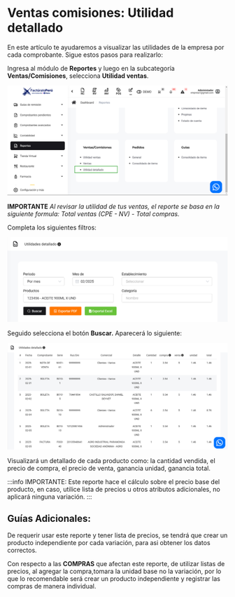 
# Ventas comisiones: Utilidad  detallado

En este artículo te ayudaremos a visualizar las utilidades de la empresa por cada comprobante. Sigue estos pasos para realizarlo:

Ingresa al módulo de **Reportes** y luego en la subcategoría **Ventas/Comisiones**, selecciona **Utilidad ventas**.

![Alt text](img/Ventas_Comisiones_Utilidad_01.jpg)

**IMPORTANTE**
_Al revisar la utilidad de tus ventas, el reporte se basa en la siguiente formula: Total ventas (CPE - NV) - Total compras._

Completa los siguientes filtros:

![Alt text](img/Ventas_Comisiones_Utilidad_02.jpg)

Seguido selecciona el botón **Buscar.** Aparecerá lo siguiente:

![Alt text](img/Ventas_Comisiones_Utilidad_03.jpg)

Visualizará un detallado de cada producto como: la cantidad vendida, el precio de compra, el precio de venta, ganancia unidad, ganancia total.

:::info IMPORTANTE:
Este reporte hace el cálculo sobre el precio base del producto, en caso, utilice lista de precios u otros atributos adicionales, no aplicará ninguna variación.
:::

## Guías Adicionales:

De requerir usar este reporte y tener lista de precios, se tendrá que crear un producto independiente por cada variación, para asi obtener los datos correctos.

Con respecto a las **COMPRAS** que afectan este reporte, de utilizar listas de precios, al agregar la compra,tomara la unidad base no la variación, por lo que lo recomendable será crear un producto independiente y registrar las compras de manera individual.
